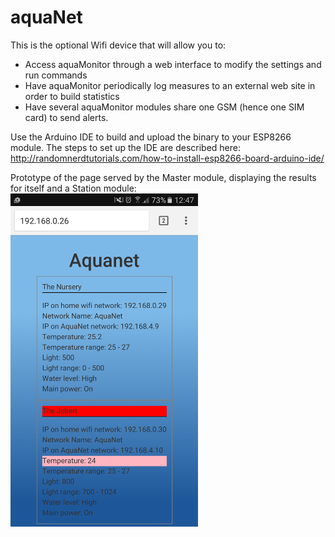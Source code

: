 # aquaNet

This is the optional Wifi device that will allow you to:
* Access aquaMonitor through a web interface to modify the settings and run commands
* Have aquaMonitor periodically log measures to an external web site in order to build statistics
* Have several aquaMonitor modules share one GSM (hence one SIM card) to send alerts.

Use the Arduino IDE to build and upload the binary to your ESP8266 module.
The steps to set up the IDE are described here: http://randomnerdtutorials.com/how-to-install-esp8266-board-arduino-ide/


Prototype of the page served by the Master module, displaying the results for itself and a Station module:
<img src="aquaNet.png" width="300px"/>
